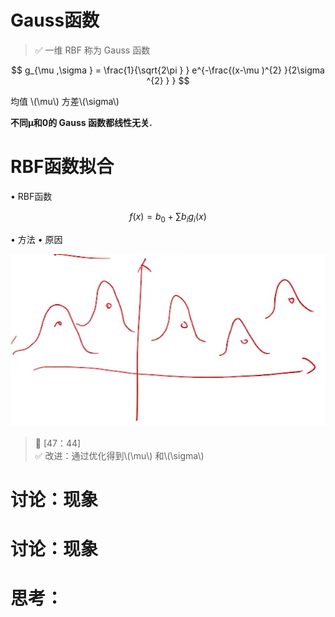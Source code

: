 # Gauss函数

> &#x2705; 一维 RBF 称为 Gauss 函数

$$
g_{\mu ,\sigma } = \frac{1}{\sqrt{2\pi } } e^{-\frac{(x-\mu )^{2} }{2\sigma ^{2} } } 
$$

均值 \\(\mu\\) 方差\\(\sigma\\)  

**不同µ和0的 Gauss 函数都线性无关.**

# RBF函数拟合

• RBF函数

$$
f(x) = b_0 + \sum b_ig_i(x)
$$

• 方法
• 原因

![](../assets/14.PNG)

> &#x1F50E; [47：44]  
> &#x2705; 改进：通过优化得到\\(\mu\\) 和\\(\sigma\\)

# 讨论：现象

# 讨论：现象

# 思考：


